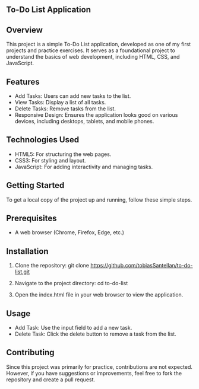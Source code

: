 ## To-Do List Application
## Overview
This project is a simple To-Do List application, developed as one of my first projects and practice exercises. It serves as a foundational project to understand the basics of web development, including HTML, CSS, and JavaScript.

## Features
* Add Tasks: Users can add new tasks to the list.
* View Tasks: Display a list of all tasks.
* Delete Tasks: Remove tasks from the list.
* Responsive Design: Ensures the application looks good on various devices, including desktops, tablets, and mobile phones.
  
## Technologies Used
* HTML5: For structuring the web pages.
* CSS3: For styling and layout.
* JavaScript: For adding interactivity and managing tasks.
  
## Getting Started
To get a local copy of the project up and running, follow these simple steps.

## Prerequisites
* A web browser (Chrome, Firefox, Edge, etc.)
  
## Installation

1. Clone the repository:
git clone https://github.com/tobiasSantellan/to-do-list.git

2. Navigate to the project directory:
cd to-do-list

3. Open the index.html file in your web browser to view the application.

## Usage
* Add Task: Use the input field to add a new task.
* Delete Task: Click the delete button to remove a task from the list.
  
## Contributing
Since this project was primarily for practice, contributions are not expected. However, if you have suggestions or improvements, feel free to fork the repository and create a pull request.

